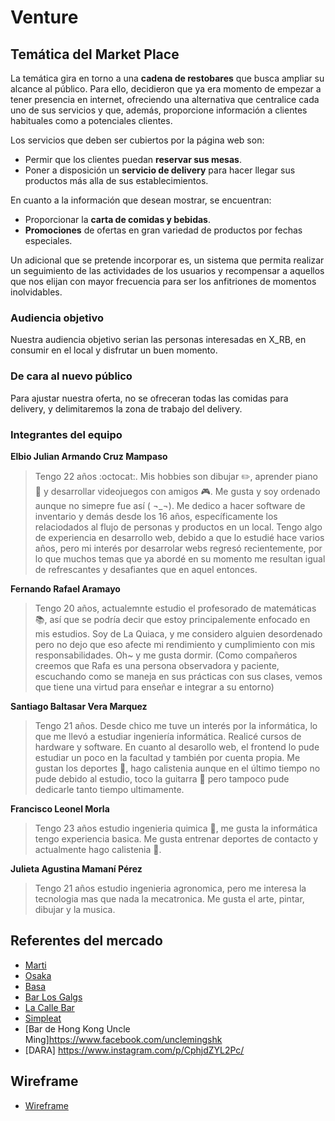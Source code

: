 # Venture
## Temática del Market Place
La temática gira en torno a una **cadena de restobares** que busca ampliar su alcance al público. Para ello, decidieron que ya era momento de empezar a tener presencia en internet, ofreciendo una alternativa que centralice cada uno de sus servicios y que, además, proporcione información a clientes habituales como a potenciales clientes.

Los servicios que deben ser cubiertos por la página web son: 
* Permir que los clientes puedan **reservar sus mesas**.
* Poner a disposición un **servicio de delivery** para hacer llegar sus productos más alla de sus establecimientos.

En cuanto a la información que desean mostrar, se encuentran:
* Proporcionar la **carta de comidas y bebidas**.
* **Promociones** de ofertas en gran variedad de productos por fechas especiales.

Un adicional que se pretende incorporar es, un sistema que permita realizar un seguimiento de las actividades de los usuarios y recompensar a aquellos que nos elijan con mayor frecuencia para ser los anfitriones de momentos inolvidables.

### Audiencia objetivo
Nuestra audiencia objetivo serian las personas interesadas en X_RB, en consumir en el local y disfrutar un buen momento.

### De cara al nuevo público
Para ajustar nuestra oferta, no se ofreceran todas las comidas para delivery, y delimitaremos la zona de trabajo del delivery. 

### Integrantes del equipo
**Elbio Julian Armando Cruz Mampaso**
> Tengo 22 años :octocat:. Mis hobbies son dibujar :pencil2:, aprender piano :musical_keyboard: y desarrollar videojuegos con amigos :video_game:. Me gusta y soy ordenado aunque no simepre fue así ( ¬_¬). Me dedico a hacer software de inventario y demás desde los 16 años, específicamente los relaciodados al flujo de personas y productos en un local. Tengo algo de experiencia en desarrollo web, debido a que lo estudié hace varios años, pero mi interés por desarrolar webs regresó recientemente, por lo que muchos temas que ya abordé en su momento me resultan igual de refrescantes y desafiantes que en aquel entonces. 

**Fernando Rafael Aramayo**
> Tengo 20 años, actualemnte estudio el profesorado de matemáticas :books:, así que se podría decir que estoy principalemente enfocado en mis estudios. Soy de La Quiaca, y me considero alguien desordenado pero no dejo que eso afecte mi rendimiento y cumplimiento con mis responsabilidades. Oh~ y me gusta dormir. 
(Como compañeros creemos que Rafa es una persona observadora y paciente, escuchando como se maneja en sus prácticas con sus clases, vemos que tiene una virtud para enseñar e integrar a su entorno)

**Santiago Baltasar Vera Marquez** 
> Tengo 21 años. Desde chico me tuve un interés por la informática, lo que me llevó a estudiar ingeniería informática. Realicé cursos de hardware y software. En cuanto al desarollo web, el frontend lo pude estudiar un poco en la facultad y también por cuenta propia. Me gustan los deportes :running:, hago calistenia aunque en el último tiempo no pude debido al estudio, toco la guitarra :guitar: pero tampoco pude dedicarle tanto tiempo ultimamente.

**Francisco Leonel Morla** 
> Tengo 23 años estudio ingenieria quimica :microscope:, me gusta la informática tengo experiencia basica. Me gusta entrenar deportes de contacto y actualmente hago calistenia :muscle:.

**Julieta Agustina Mamaní Pérez**
> Tengo 21 años estudio ingenieria agronomica, pero me interesa la tecnologia mas que nada la mecatronica. Me gusta el arte, pintar, dibujar y la musica.
## Referentes del mercado
  
* [Marti](https://marti.meitre.com/)
* [Osaka](https://www.osakanikkei.com/en/local/miami)
* [Basa](https://basabar.com.ar/)
* [Bar Los Galgs](https://barlosgalgos.com.ar/)
* [La Calle Bar](https://www.lacallebar.com/)
* [Simpleat](https://simpleat.com.ar/)
* [Bar de Hong Kong Uncle Ming]https://www.facebook.com/unclemingshk
* [DARA] https://www.instagram.com/p/CphjdZYL2Pc/

## Wireframe
* [Wireframe](https://wireframe.cc/pro/pp/02249be1c671484)

